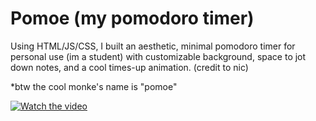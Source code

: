 # Pomoe (my pomodoro timer)

Using HTML/JS/CSS, I built an aesthetic, minimal pomodoro timer for personal use (im a student) with customizable background, space to jot down notes, and a cool times-up animation. (credit to nic)

*btw the cool monke's name is "pomoe"


[![Watch the video](https://img.youtube.com/vi/3UYyDPv7BiY/0.jpg)](https://www.youtube.com/watch?v=3UYyDPv7BiY)







